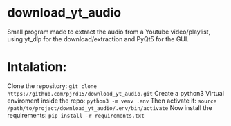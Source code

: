 # download_yt_audio
Small program made to extract the audio from a Youtube video/playlist, using yt_dlp for the download/extraction and PyQt5 for the GUI.

# Intalation:
Clone the repository:
```git clone https://github.com/pjrd15/download_yt_audio.git```
Create a python3 Virtual enviroment inside the repo:
```python3 -m venv .env```
Then activate it:
```source /path/to/project/download_yt_audio/.env/bin/activate```
Now install the requirements:
```pip install -r requirements.txt```
